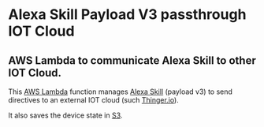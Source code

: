 # Alexa Skill Payload V3 passthrough IOT Cloud
AWS Lambda to communicate Alexa Skill to other IOT Cloud.
-
This [AWS Lambda](https://aws.amazon.com/lambda/) function manages [Alexa Skill](https://developer.amazon.com/alexa/) (payload v3) to send directives to an external IOT cloud (such [Thinger.io](https://thinger.io/)).

It also saves the device state in [S3](https://aws.amazon.com/s3/).